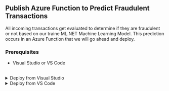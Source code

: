 ## Publish Azure Function to Predict Fraudulent Transactions
All incoming transactions get evaluated to determine if they are fraudulent or not based on our traine ML.NET Machine Learning Model.
This prediction occurs in an Azure Function that we will go ahead and deploy.

### Prerequisites
- Visual Studio or VS Code

<br/>

<details>
<summary>Deploy from Visual Studio</summary>
  <p>
    
To deploy the Azure Function, please follow the steps listed below:

#### 1. Clone source code
Please clone this repository locally using for example a Git command prompt or Github Desktop.
Open the FraudPredictionFunction solution [here](https://github.com/aslotte/mldotnet-real-time-data-streaming-workshop/tree/master/src/real-time-data-streaming/fraud-prediction-function)

#### 2. Build solution and Publish to Azure
Build the solution and publish the function to your new Function App.

To publish the function:

1. Right click on the solution and select "Publish"
![Publish](https://github.com/aslotte/mldotnet-real-time-data-streaming-workshop/blob/master/instructions/images/publish-function-1.png)

2. Check the radio button "Select Existing" and check "Run from Package File". Click Next.
![Selections](https://github.com/aslotte/mldotnet-real-time-data-streaming-workshop/blob/master/instructions/images/publish-function-2.png)

3. Select your Azure Subscription and navigate to your Function app. Select and click ok
![Subscription](https://github.com/aslotte/mldotnet-real-time-data-streaming-workshop/blob/master/instructions/images/publish-function-3.png)

4. Click **Publish**

5. Click **Yes** if asked to update the functions runtime version.
![upgrade](https://github.com/aslotte/mldotnet-real-time-data-streaming-workshop/blob/master/instructions/images/function-upgrade-runtime.png)

</p>
</details>

<details>
<summary>Deploy from VS Code</summary>
  <p>

To deploy the Azure Function from VS Code, please follow the steps listed below:

#### 1. Install the Azure Functions Extension
In VS Code:
- Select View -> Extensions
- Search for **Azure Functions**
- Install the Azure Functions extension

#### 2. Clone the source repository 
Please clone this repository locally using for example a Git command prompt or Github Desktop.
Open the FraudPredictionFunction solution [here](https://github.com/aslotte/mldotnet-real-time-data-streaming-workshop/tree/master/src/real-time-data-streaming/fraud-prediction-function)

#### 3. Open the solution in VS Code
- Select File -> Open Folder... 
- Navigate to the location of the FraudPredictionFunction

#### 4. Sign-in to Azure
- In the menu to the left, select the Azure symbol (at the bottom of the menu)
- Click "Sign-in to Azure" -> Sign-in to your Azure account

#### 5. Publish to Azure
- In the top left, click on the up-arrow to "Deploy to Function App"
![deployToAzure](https://github.com/aslotte/mldotnet-real-time-data-streaming-workshop/blob/master/instructions/images/publish-function-vs-code-publish.png)
- In the top-middle, select the folder you want to deploy (where the function exists)
- Next, select your Azure Subscription
- Next, select the existing, previously created Function app 
- If prompted to update runtime, select yes
- If prompted to optimize for VS Code, select yes 

</p>
</details>
